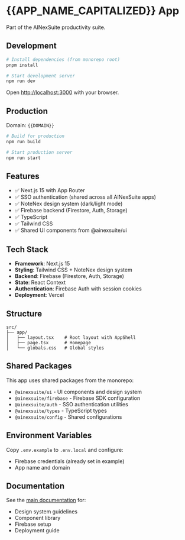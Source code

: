 # {{APP_NAME_CAPITALIZED}} App

Part of the AINexSuite productivity suite.

## Development

```bash
# Install dependencies (from monorepo root)
pnpm install

# Start development server
npm run dev
```

Open [http://localhost:3000](http://localhost:3000) with your browser.

## Production

Domain: `{{DOMAIN}}`

```bash
# Build for production
npm run build

# Start production server
npm run start
```

## Features

- ✅ Next.js 15 with App Router
- ✅ SSO authentication (shared across all AINexSuite apps)
- ✅ NoteNex design system (dark/light mode)
- ✅ Firebase backend (Firestore, Auth, Storage)
- ✅ TypeScript
- ✅ Tailwind CSS
- ✅ Shared UI components from @ainexsuite/ui

## Tech Stack

- **Framework**: Next.js 15
- **Styling**: Tailwind CSS + NoteNex design system
- **Backend**: Firebase (Firestore, Auth, Storage)
- **State**: React Context
- **Authentication**: Firebase Auth with session cookies
- **Deployment**: Vercel

## Structure

```
src/
├── app/
│   ├── layout.tsx    # Root layout with AppShell
│   ├── page.tsx      # Homepage
│   └── globals.css   # Global styles
```

## Shared Packages

This app uses shared packages from the monorepo:

- `@ainexsuite/ui` - UI components and design system
- `@ainexsuite/firebase` - Firebase SDK configuration
- `@ainexsuite/auth` - SSO authentication utilities
- `@ainexsuite/types` - TypeScript types
- `@ainexsuite/config` - Shared configurations

## Environment Variables

Copy `.env.example` to `.env.local` and configure:

- Firebase credentials (already set in example)
- App name and domain

## Documentation

See the [main documentation](../../docs/) for:
- Design system guidelines
- Component library
- Firebase setup
- Deployment guide
